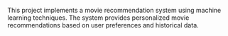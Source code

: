 This project implements a movie recommendation system using machine learning techniques. The system provides personalized movie recommendations based on user preferences and historical data.
